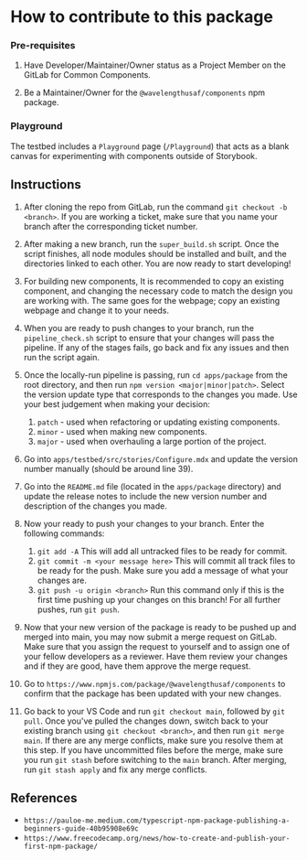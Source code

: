 # How to contribute to this package

### Pre-requisites

1. Have Developer/Maintainer/Owner status as a Project Member on the GitLab for Common Components.

2. Be a Maintainer/Owner for the `@wavelengthusaf/components` npm package.

### Playground

The testbed includes a `Playground` page (`/Playground`) that acts as a blank canvas for experimenting with components outside of Storybook.

## Instructions

1. After cloning the repo from GitLab, run the command `git checkout -b <branch>`. If you are working a ticket, make sure that you name your branch after the corresponding ticket number.

1. After making a new branch, run the `super_build.sh` script. Once the script finishes, all node modules should be installed and built, and the directories linked to each other. You are now ready to start developing!

1. For building new components, It is recommended to copy an existing component, and changing the necessary code to match the design you are working with. The same goes for the webpage; copy an existing webpage and change it to your needs.

1. When you are ready to push changes to your branch, run the `pipeline_check.sh` script to ensure that your changes will pass the pipeline. If any of the stages fails, go back and fix any issues and then run the script again.

1. Once the locally-run pipeline is passing, run `cd apps/package` from the root directory, and then run `npm version <major|minor|patch>`. Select the version update type that corresponds to the changes you made. Use your best judgement when making your decision:

   1. `patch` - used when refactoring or updating existing components.
   2. `minor` - used when making new components.
   3. `major` - used when overhauling a large portion of the project.

1. Go into `apps/testbed/src/stories/Configure.mdx` and update the version number manually (should be around line 39).

1. Go into the `README.md` file (located in the `apps/package` directory) and update the release notes to include the new version number and description of the changes you made.

1. Now your ready to push your changes to your branch. Enter the following commands:

   1. `git add -A` This will add all untracked files to be ready for commit.
   2. `git commit -m <your message here>` This will commit all track files to be ready for the push. Make sure you add a message of what your changes are.
   3. `git push -u origin <branch>` Run this command only if this is the first time pushing up your changes on this branch! For all further pushes, run `git push`.

1. Now that your new version of the package is ready to be pushed up and merged into main, you may now submit a merge request on GitLab. Make sure that you assign the request to yourself and to assign one of your fellow developers as a reviewer. Have them review your changes and if they are good, have them approve the merge request.

1. Go to `https://www.npmjs.com/package/@wavelengthusaf/components` to confirm that the package has been updated with your new changes.

1. Go back to your VS Code and run `git checkout main`, followed by `git pull`. Once you've pulled the changes down, switch back to your existing branch using `git checkout <branch>`, and then run `git merge main`. If there are any merge conflicts, make sure you resolve them at this step. If you have uncommitted files before the merge, make sure you run `git stash` before switching to the `main` branch. After merging, run `git stash apply` and fix any merge conflicts.

## References

- `https://pauloe-me.medium.com/typescript-npm-package-publishing-a-beginners-guide-40b95908e69c`
- `https://www.freecodecamp.org/news/how-to-create-and-publish-your-first-npm-package/`
